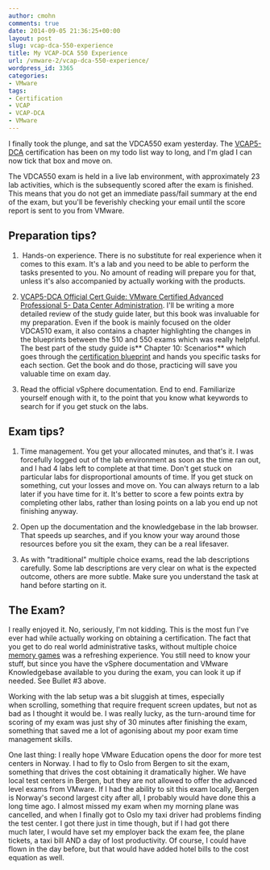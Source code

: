 ```yaml
---
author: cmohn
comments: true
date: 2014-09-05 21:36:25+00:00
layout: post
slug: vcap-dca-550-experience
title: My VCAP-DCA 550 Experience
url: /vmware-2/vcap-dca-550-experience/
wordpress_id: 3365
categories:
- VMware
tags:
- Certification
- VCAP
- VCAP-DCA
- VMware
---
```


I finally took the plunge, and sat the VDCA550 exam yesterday. The [VCAP5-DCA](http://mylearn.vmware.com/mgrReg/plan.cfm?plan=30483&ui=www_cert) certification has been on my todo list way to long, and I'm glad I can now tick that box and move on.

The VDCA550 exam is held in a live lab environment, with approximately 23 lab activities, which is the subsequently scored after the exam is finished. This means that you do not get an immediate pass/fail summary at the end of the exam, but you'll be feverishly checking your email until the score report is sent to you from VMware.



## Preparation tips?






    
  1.  Hands-on experience. There is no substitute for real experience when it comes to this exam. It's a lab and you need to be able to perform the tasks presented to you. No amount of reading will prepare you for that, unless it's also accompanied by actually working with the products.

    
  2. [VCAP5-DCA Official Cert Guide: VMware Certified Advanced Professional 5- Data Center Administration](http://www.pearsonitcertification.com/store/vcap5-dca-official-cert-guide-vmware-certified-advanced-9780789753236). I'll be writing a more detailed review of the study guide later, but this book was invaluable for my preparation. Even if the book is mainly focused on the older VDCA510 exam, it also contains a chapter highlighting the changes in the blueprints between the 510 and 550 exams which was really helpful. The best part of the study guide is** Chapter 10: Scenarios** which goes through the [certification blueprint](http://mylearn.vmware.com/mgrReg/plan.cfm?plan=47316&ui=www_cert) and hands you specific tasks for each section. Get the book and do those, practicing will save you valuable time on exam day.

    
  3. Read the official vSphere documentation. End to end.
Familiarize yourself enough with it, to the point that you know what keywords to search for if you get stuck on the labs.





## Exam tips?






    
  1. Time management. You get your allocated minutes, and that's it. I was forcefully logged out of the lab environment as soon as the time ran out, and I had 4 labs left to complete at that time. Don't get stuck on particular labs for disproportional amounts of time. If you get stuck on something, cut your losses and move on. You can always return to a lab later if you have time for it. It's better to score a few points extra by completing other labs, rather than losing points on a lab you end up not finishing anyway.

    
  2. Open up the documentation and the knowledgebase in the lab browser. That speeds up searches, and if you know your way around those resources before you sit the exam, they can be a real lifesaver.

    
  3. As with "traditional" multiple choice exams, read the lab descriptions carefully. Some lab descriptions are very clear on what is the expected outcome, others are more subtle. Make sure you understand the task at hand before starting on it.





## The Exam?



I really enjoyed it. No, seriously, I'm not kidding. This is the most fun I've ever had while actually working on obtaining a certification. The fact that you get to do real world administrative tasks, without multiple choice [memory games](http://www.mindgames.com/mindgame.php?mind=Who+has+the+biggest+Memory&game=124) was a refreshing experience. You still need to know your stuff, but since you have the vSphere documentation and VMware Knowledgebase available to you during the exam, you can look it up if needed. See Bullet #3 above.

Working with the lab setup was a bit sluggish at times, especially when scrolling, something that require frequent screen updates, but not as bad as I thought it would be. I was really lucky, as the turn-around time for scoring of my exam was just shy of 30 minutes after finishing the exam, something that saved me a lot of agonising about my poor exam time management skills.

One last thing: I really hope VMware Education opens the door for more test centers in Norway. I had to fly to Oslo from Bergen to sit the exam, something that drives the cost obtaining it dramatically higher. We have local test centers in Bergen, but they are not allowed to offer the advanced level exams from VMware. If I had the ability to sit this exam locally, Bergen is Norway's second largest city after all, I probably would have done this a long time ago. I almost missed my exam when my morning plane was cancelled, and when I finally got to Oslo my taxi driver had problems finding the test center. I got there just in time though, but if I had got there much later, I would have set my employer back the exam fee, the plane tickets, a taxi bill AND a day of lost productivity. Of course, I could have flown in the day before, but that would have added hotel bills to the cost equation as well.
